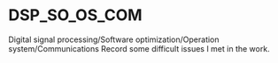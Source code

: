 # DSP_SO_OS_COM
Digital signal processing/Software optimization/Operation system/Communications
Record some difficult issues I met in the work.
